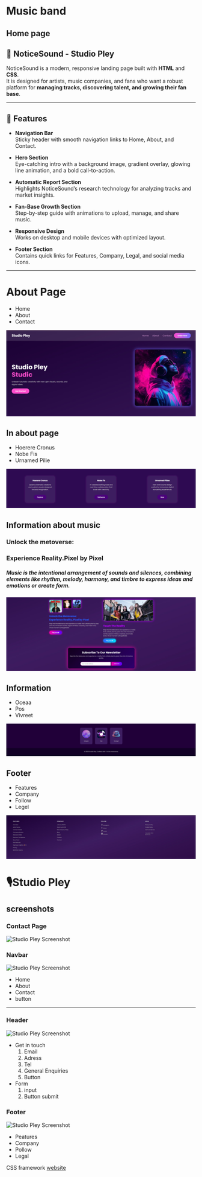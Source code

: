 # Music band
## Home page
## 🎵 NoticeSound - Studio Pley

NoticeSound is a modern, responsive landing page built with **HTML** and **CSS**.  
It is designed for artists, music companies, and fans who want a robust platform for **managing tracks, discovering talent, and growing their fan base**.

---

## 🚀 Features

- **Navigation Bar**  
  Sticky header with smooth navigation links to Home, About, and Contact.

- **Hero Section**  
  Eye-catching intro with a background image, gradient overlay, glowing line animation, and a bold call-to-action.

- **Automatic Report Section**  
  Highlights NoticeSound’s research technology for analyzing tracks and market insights.

- **Fan-Base Growth Section**  
  Step-by-step guide with animations to upload, manage, and share music.

- **Responsive Design**  
  Works on desktop and mobile devices with optimized layout.

- **Footer Section**  
  Contains quick links for Features, Company, Legal, and social media icons.

---



#  About Page
- Home  
- About
- Contact

![Studio Pley Screenshot](image.png)


## In about page

- Hoerere Cronus
- Nobe Fis
- Urnamed Pilie


![Studio Pley Screenshot](image-1.png)



##  Information about music
### Unlock the metoverse:
### Experience Reality.Pixel by  Pixel
##### Music is the intentional arrangement of sounds and silences, combining elements like rhythm, melody, harmony, and timbre to express ideas and emotions or create form.



![alt text](image-3.png)

## Information
- Oceaa
- Pos
- Vivreet

![Studio Pley Screenshot](image-4.png)

## Footer

- Features
- Company
- Follow
- Legel

![Studio Pley Screenshot](image-6.png)



# 🎙️Studio Pley

## screenshots

### Contact Page

![Studio Pley Screenshot](./photo/Screenshot%202025-09-05%20094054.png)

### Navbar

![Studio Pley Screenshot](./photo/Screenshot%202025-09-05%20094548.png)

- Home
- About
- Contact
- button
    
---

### Header
![Studio Pley Screenshot](./photo/Screenshot%202025-09-05%20095020.png)

- Get in touch
    1. Email
    2. Adress
    3. Tel
    4. General Enquiries
    5. Button
- Form
    1. input
    2. Button submit

### Footer

![Studio Pley Screenshot](./photo/Screenshot%202025-09-05%20095529.png)

- Peatures
- Company
- Pollow
- Legal

CSS framework [website](http://127.0.0.1:5501/home.html)



